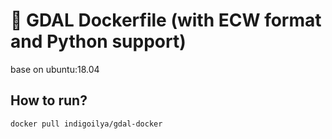 # 🐳 GDAL Dockerfile (with ECW format and Python support)
base on ubuntu:18.04

## How to run?

```
docker pull indigoilya/gdal-docker
```
